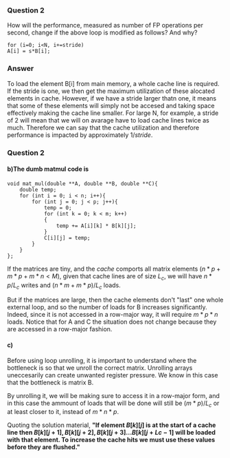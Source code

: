 ### Question 2
How will the performance, measured as number of FP operations per second,
change if the above loop is modified as follows? And why?
```
for (i=0; i<N, i+=stride)
A[i] = s*B[i];
```

### Answer

To load the element B[i] from main memory, a whole cache line is required. If the stride is one, we then get the maximum utilization of these alocated elements in cache. However, if we have a stride larger thatn one, it means that some of these elements will simply not be accesed and taking space effectively making the cache line smaller. For large N, for example, a stride of 2 will mean that we will on avarage have to load cache lines twice as much. Therefore we can say that the cache utilization and therefore performance is impacted by approximately $1/stride$.


### Question 2
#### b)The dumb matmul code is 

```
void mat_mul(double **A, double **B, double **C){
    double temp;
    for (int i = 0; i < n; i++){
        for (int j = 0; j < p; j++){
            temp = 0;
            for (int k = 0; k < m; k++)
            {
                temp += A[i][k] * B[k][j];
            }
            C[i][j] = temp;
        }
    }
};
```
If the matrices are tiny, and the *cache* comports all matrix elements ($n*p + m*p + m*n < M$), given that cache lines are of size $L_c$, we will have $n*p / L_c$ writes and $(n*m + m*p)/L_c$ loads.

But if the matrices are large, then the cache elements don't "last" one whole external loop, and so the number of loads for B increases significantly. Indeed, since it is not accessed in a row-major way, it will require $m*p*n$ loads. Notice that for A and C the situation does not change because they are accessed in a row-major fashion.

#### c)

Before using loop unrolling, it is important to understand where the bottleneck is so that we unroll the correct matrix. Unrolling arrays uneccesarily can create unwanted register pressure. We know in this case that the bottleneck is matrix B.

By unrolling it, we will be making sure to access it in a row-major form, and in this case the ammount of loads that will be done will still be $(m*p)/L_c$ or at least closer to it, instead of $m*n*p$.

Quoting the solution material, **"If element $B[k][j]$ is at the start of a cache line then $B[k][j+1], B[k][j+2], B[k][j+3] ... B[k][j+Lc-1]$ will be loaded with that element. To increase the cache hits we must use these values before they are flushed."**